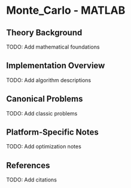 # Monte_Carlo - MATLAB

## Theory Background
TODO: Add mathematical foundations

## Implementation Overview
TODO: Add algorithm descriptions

## Canonical Problems
TODO: Add classic problems

## Platform-Specific Notes
TODO: Add optimization notes

## References
TODO: Add citations
